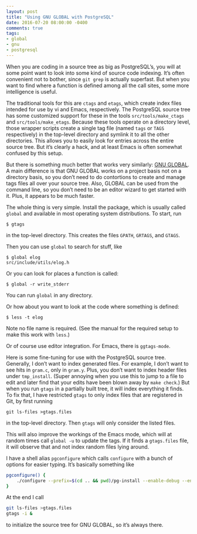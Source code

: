 ```yaml
---
layout: post
title: "Using GNU GLOBAL with PostgreSQL"
date: 2016-07-20 08:00:00 -0400
comments: true
tags:
- global
- gnu
- postgresql
---
```


When you are coding in a source tree as big as PostgreSQL’s, you will
at some point want to look into some kind of source code indexing.
It’s often convenient not to bother, since `git grep` is actually
superfast.  But when you want to find where a function is defined
among all the call sites, some more intelligence is useful.

The traditional tools for this are `ctags` and `etags`, which create
index files intended for use by vi and Emacs, respectively.  The
PostgreSQL source tree has some customized support for these in the
tools `src/tools/make_ctags` and `src/tools/make_etags`.  Because
these tools operate on a directory level, those wrapper scripts create
a single tag file (named `tags` or `TAGS` respectively) in the
top-level directory and symlink it to all the other directories.  This
allows you to easily look for entries across the entire source tree.
But it’s clearly a hack, and at least Emacs is often somewhat confused
by this setup.

But there is something much better that works very similarly:
[GNU GLOBAL](https://www.gnu.org/software/global/).  A main difference
is that GNU GLOBAL works on a project basis not on a directory basis,
so you don’t need to do contortions to create and manage tags files
all over your source tree.  Also, GLOBAL can be used from the command
line, so you don’t need to be an editor wizard to get started with it.
Plus, it appears to be much faster.

The whole thing is very simple. Install the package, which is usually
called `global` and available in most operating system distributions.
To start, run

    $ gtags

in the top-level directory.  This creates the files `GPATH`, `GRTAGS`,
and `GTAGS`.

Then you can use `global` to search for stuff, like

    $ global elog
    src/include/utils/elog.h

Or you can look for places a function is called:

    $ global -r write_stderr

You can run `global` in any directory.

Or how about you want to look at the code where something is defined:

    $ less -t elog

Note no file name is required.  (See the manual for the required setup
to make this work with `less`.)

Or of course use editor integration.  For Emacs, there is
`ggtags-mode`.

Here is some fine-tuning for use with the PostgreSQL source tree.
Generally, I don’t want to index generated files.  For example, I
don’t want to see hits in `gram.c`, only in `gram.y`.  Plus, you don’t
want to index header files under `tmp_install`.  (Super annoying when
you use this to jump to a file to edit and later find that your edits
have been blown away by `make check`.)  But when you run `gtags` in a
partially built tree, it will index everything it finds.  To fix that,
I have restricted `gtags` to only index files that are registered in
Git, by first running

    git ls-files >gtags.files

in the top-level directory.  Then `gtags` will only consider the
listed files.

This will also improve the workings of the Emacs mode, which will at
random times call `global -u` to update the tags.  If it finds a
`gtags.files` file, it will observe that and not index random files
lying around.

I have a shell alias `pgconfigure` which calls `configure` with a
bunch of options for easier typing.  It’s basically something like

```sh
pgconfigure() {
    ./configure --prefix=$(cd .. && pwd)/pg-install --enable-debug --enable-cassert ...
}
```

At the end I call

```sh
git ls-files >gtags.files
gtags -i &
```

to initialize the source tree for GNU GLOBAL, so it’s always
there.
